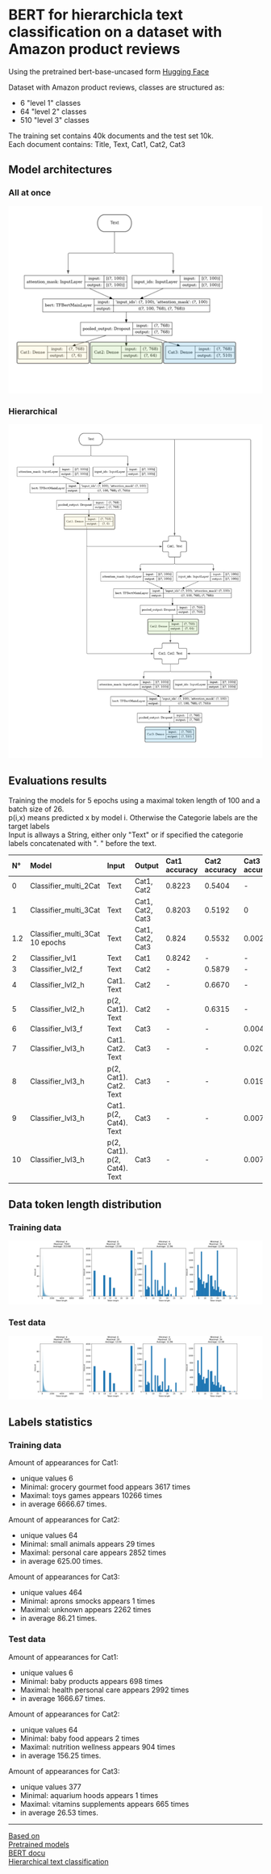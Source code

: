 # BERT for hierarchicla text classification on a dataset with Amazon product reviews
Using the pretrained bert-base-uncased form [Hugging Face](https://huggingface.co/bert-base-uncased)   

Dataset with Amazon product reviews, classes are structured as: 
* 6 "level 1" classes 
* 64 "level 2" classes 
* 510 "level 3" classes

The training set contains 40k documents and the test set 10k.  
Each document contains: Title, Text, Cat1, Cat2, Cat3  
## Model architectures
### All at once
![all_classses](./visualizations/3clases.svg)
### Hierarchical
![hierarchical](./visualizations/hierarchical.svg)

## Evaluations results
Training the models for 5 epochs using a maximal token length of 100 and a batch size of 26.   
p(i,x) means predicted x by model i. Otherwise the Categorie labels are the target labels    
Input is allways a String, either only "Text" or if specified the categorie labels concatenated with ". " before the text.

|N°  | Model                 | Input                           |Output            |Cat1 accuracy| Cat2 accuracy| Cat3 accuracy
|:---|:----------------------|:--------------------------------|:-----------------|:------------|:-------------|:------------
|0 | Classifier_multi_2Cat | Text                            | Cat1, Cat2       |0.8223     | 0.5404     | -
|1 | Classifier_multi_3Cat | Text                            | Cat1, Cat2, Cat3 |0.8203     | 0.5192     | 0
|1.2| Classifier_multi_3Cat 10 epochs | Text                            | Cat1, Cat2, Cat3 |0.824     | 0.5532     | 0.0026
|2 | Classifier_lvl1       | Text                            | Cat1             |0.8242     | -          | -
|3 | Classifier_lvl2_f     | Text                            | Cat2             |-          | 0.5879     | -
|4 | Classifier_lvl2_h     | Cat1. Text                      | Cat2             |-          | 0.6670     | -
|5 | Classifier_lvl2_h     | p(2, Cat1). Text              | Cat2             |-          | 0.6315     | -
|6 | Classifier_lvl3_f     | Text                            | Cat3             |-          | -          | 0.0041
|7 | Classifier_lvl3_h     | Cat1. Cat2. Text                | Cat3             |-          | -          | 0.0204
|8 | Classifier_lvl3_h     | p(2, Cat1). Cat2. Text        | Cat3             |-          | -          | 0.0196
|9 | Classifier_lvl3_h     | Cat1. p(2, Cat4). Text        | Cat3             |-          | -          | 0.0076
|10| Classifier_lvl3_h     | p(2, Cat1). p(2, Cat4). Text| Cat3             |-          | -          | 0.0076


## Data token length distribution
### Training data
![Data_distribution](./visualizations/Data_analysis.svg)
### Test data
![Data_distribution](./visualizations/Data_analysis_test.svg)


## Labels statistics
### Training data
Amount of appearances for Cat1: 
 * unique values 6  
 * Minimal: grocery gourmet food appears 3617 times  
 * Maximal: toys games appears 10266 times  
 * in average 6666.67 times.  
 
 
Amount of appearances for Cat2: 
 * unique values 64  
 * Minimal: small animals appears 29 times  
 * Maximal: personal care appears 2852 times  
 * in average 625.00 times.  
 
 
Amount of appearances for Cat3: 
 * unique values 464  
 * Minimal: aprons smocks appears 1 times  
 * Maximal: unknown appears 2262 times  
 * in average 86.21 times.  
 
 
### Test data
Amount of appearances for Cat1: 
 * unique values 6  
 * Minimal: baby products appears 698 times  
 * Maximal: health personal care appears 2992 times  
 * in average 1666.67 times.  
 
 
Amount of appearances for Cat2: 
 * unique values 64  
 * Minimal: baby food appears 2 times  
 * Maximal: nutrition wellness appears 904 times  
 * in average 156.25 times.  
 
 
Amount of appearances for Cat3: 
 * unique values 377  
 * Minimal: aquarium hoods appears 1 times  
 * Maximal: vitamins supplements appears 665 times  
 * in average 26.53 times.  

---

[Based on](https://towardsdatascience.com/multi-label-multi-class-text-classification-with-bert-transformer-and-keras-c6355eccb63a)  
[Pretrained models](https://huggingface.co/transformers/pretrained_models.html)  
[BERT docu](https://huggingface.co/transformers/model_doc/bert.html)  
[Hierarchical text classification](https://www.kaggle.com/kashnitsky/hierarchical-text-classification)
